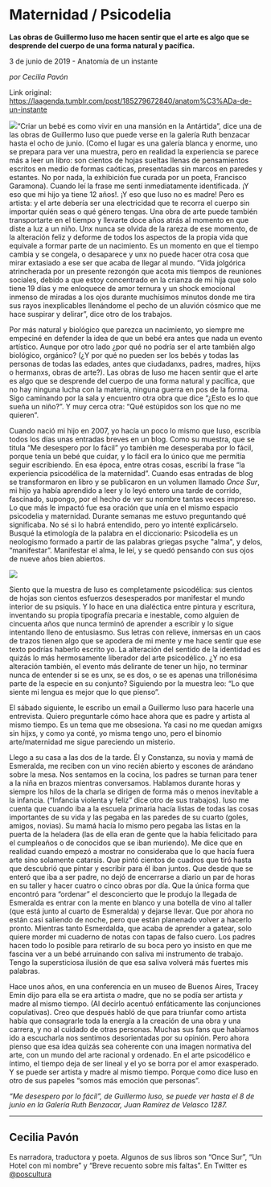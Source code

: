 # Maternidad / Psicodelia

**Las obras de Guillermo Iuso me hacen sentir que el arte es algo que se desprende del cuerpo de una forma natural y pacífica.**

3 de junio de 2019 - Anatomía de un instante

_por Cecilia Pavón_

Link original: https://laagenda.tumblr.com/post/185279672840/anatom%C3%ADa-de-un-instante

![](https://64.media.tumblr.com/7d5ac30541a481919d38794dda638eb3/b5532b471cf77084-48/s500x750/bdbf6ae7655c14ff1b3a53c3d9d6b03415436bd3.jpg)“Criar
un bebé es como vivir en una mansión en la Antártida”, dice una
de las obras de Guillermo Iuso que puede verse en la galería Ruth
benzacar hasta el ocho de junio. (Como el lugar es una galería blanca
y enorme, uno se prepara para ver una muestra, pero en realidad la
experiencia se parece más a leer un libro: son cientos de hojas
sueltas llenas de pensamientos escritos en medio de formas caóticas,
presentadas sin marcos en paredes y estantes. No por nada, la
exhibición fue curada por un poeta, Francisco Garamona). Cuando leí
la frase me sentí inmediatamente identificada. ¡Y eso que mi hijo
ya tiene 12 años!. ¡Y eso que Iuso no es madre! Pero es artista: y
el arte debería ser una electricidad que te recorra el cuerpo sin importar quién seas o qué género tengas. Una obra de arte
puede también transportarte en el tiempo y llevarte doce años atrás
al momento en que diste a luz a un niño. Unx nunca se olvida de la
rareza de ese momento, de la alteración feliz y deforme de todos los
aspectos de la propia vida que equivale a formar parte de un
nacimiento. Es un momento en que el tiempo cambia y se congela, o
desaparece y unx no puede hacer otra cosa que mirar extasiado a ese
ser que acaba de llegar al mundo. “Vida jolgórica atrincherada por
un presente rezongón que acota mis tiempos de reuniones sociales,
debido a que estoy concentrado en la crianza de mi hija que solo
tiene 19 días y me enloquece de amor ternura y un shock emocional
inmenso de miradas a los ojos durante muchísimos minutos donde me
tira sus rayos inexplicables llenándome el pecho de un aluvión
cósmico que me hace suspirar y delirar”, dice otro de los
trabajos.   

Por más natural y biológico que parezca un
nacimiento, yo siempre me empeciné en defender la idea de que un
bebé era antes que nada un evento artístico. Aunque por otro lado
¿por qué no podría ser el arte también algo biológico,
orgánico? (¿Y por qué no pueden ser los bebés y todas las
personas de todas las edades, antes que ciudadanxs, padres, madres,
hijxs o hermanxs, obras de arte?). Las obras de Iuso me hacen sentir
que el arte es algo que se desprende del cuerpo de una forma natural
y pacífica, que no hay ninguna lucha con la materia, ninguna guerra
en pos de la forma. Sigo caminando por la sala y encuentro otra obra
que dice “¿Esto es lo que sueña un niño?”. Y muy cerca otra:
“Qué estúpidos son los que no me quieren”. 



 Cuando
nació mi hijo en 2007, yo hacía un poco lo mismo que Iuso, escribía
todos los días unas entradas breves en un blog. Como su muestra, que
se titula “Me desespero por lo fácil” yo también me desesperaba
por lo fácil, porque tenía un bebé que cuidar, y lo fácil era lo
único que me permitía seguir escribiendo. En esa época, entre
otras cosas, escribí la frase “la experiencia psicodélica de la
maternidad”.  Cuando esas entradas de blog se transformaron en
libro y se publicaron en un volumen llamado *Once
Sur*,
mi hijo ya había aprendido a leer y lo leyó entero una tarde de
corrido, fascinado, supongo, por el hecho de ver su nombre tantas
veces impreso. Lo que más le impactó fue esa oración que unía en
el mismo espacio psicodelia y maternidad. Durante semanas me estuvo
preguntando qué significaba. No sé si lo habrá entendido, pero yo
intenté explicárselo. Busqué la etimología de la palabra en el
diccionario: Psicodelia es un neologismo formado a partir de las
palabras griegas psyche  "alma", y  delos, 
“manifestar”. Manifestar el alma, le leí, y se quedó
pensando con sus ojos de nueve años bien abiertos. 


![](https://64.media.tumblr.com/7d5ac30541a481919d38794dda638eb3/b5532b471cf77084-48/s500x750/bdbf6ae7655c14ff1b3a53c3d9d6b03415436bd3.jpg)


Siento
que la muestra de Iuso es completamente psicodélica: sus cientos de
hojas son cientos esfuerzos desesperados por manifestar el mundo
interior de su psiquis. Y lo hace en una dialéctica entre pintura y
escritura, inventando su propia tipografía precaria e
inestable, como alguien de cincuenta años que nunca terminó de
aprender a escribir y lo sigue intentando lleno de entusiasmo. Sus
letras con relieve, inmersas en un caos de trazos tienen algo que se
apodera de mi mente y me hace sentir que ese texto podrías haberlo
escrito yo. La alteración del sentido de la identidad es quizás lo
más hermosamente liberador del arte psicodélico. ¿Y no esa
alteración también, el evento más delirante de tener un hijo, no
terminar nunca de entender si se es unx, se es dos, o se es apenas
una trillonésima parte de la especie en su conjunto? Siguiendo por
la muestra leo: “Lo que siente mi lengua es mejor que lo que
pienso”.


El
sábado siguiente, le escribo un email a Guillermo Iuso para hacerle
una entrevista. Quiero preguntarle cómo hace ahora que es padre y
artista al mismo tiempo. Es un tema que me obsesiona. Ya casi no me
quedan amigxs sin hijxs, y como ya conté, yo misma tengo uno, pero
el binomio arte/maternidad me sigue pareciendo un misterio. 



Llego
a su casa a las dos de la tarde. Él y Constanza, su novia y mamá de
Esmeralda, me reciben con un vino recién abierto y escones de
arándano sobre la mesa. Nos sentamos en la cocina, los padres se
turnan para tener a la niña en brazos mientras conversamos. Hablamos durante horas y siempre los hilos de la charla se dirigen de
forma más o menos inevitable a la infancia. (“Infancia violenta y
feliz” dice otro de sus trabajos). Iuso me cuenta que cuando iba a
la escuela primaria hacía listas de todas las cosas importantes de
su vida y las pegaba en las paredes de su cuarto (goles, amigos,
novias). Su mamá hacía lo mismo pero pegaba las listas en la puerta
de la heladera (las de ella eran de gente que la había felicitado
para el cumpleaños o de conocidos que se iban muriendo). Me dice que
en realidad cuando empezó a mostrar no consideraba que lo que hacía
fuera arte sino solamente catarsis. Que pintó cientos de cuadros que
tiró hasta que descubrió que pintar y escribir para él iban
juntos. Que desde que se enteró que iba a ser padre, no dejó de
encerrarse a diario un par de horas en su taller y hacer cuatro o
cinco obras por día. Que la única forma que encontró para “ordenar”
el desconcierto que le produjo la llegada de Esmeralda es entrar con
la mente en blanco y una botella de vino al taller (que está junto
al cuarto de Esmeralda) y dejarse llevar. Que por ahora no están
casi saliendo de noche, pero que están planenado volver a hacerlo
pronto. Mientras tanto Esmerdalda, que acaba de aprender a gatear,
solo quiere morder mi cuaderno de notas con tapas de falso cuero. Los
padres hacen todo lo posible para retirarlo de su boca pero yo
insisto en que me fascina ver a un bebé arruinando con saliva mi
instrumento de trabajo. Tengo la supersticiosa ilusión de que esa
saliva volverá más fuertes mis palabras. 


Hace
unos años, en una conferencia en un museo de Buenos Aires, Tracey
Emin dijo para ella se era artista *o*
madre, que no se podía ser artista *y*
madre al mismo tiempo. (Al decirlo acentuó enfáticamente las
conjunciones copulativas). Creo que después habló de que para
triunfar como artista había que consagrarle toda la energía a la
creación de una obra y una carrera, y no al cuidado de otras
personas. Muchas sus fans que habíamos ido a escucharla nos sentimos
desorientadas por su opinión. Pero ahora pienso que esa idea quizás
sea coherente con una imagen normativa del arte, con un mundo del
arte racional y ordenado. En el arte psicodélico e íntimo, el
tiempo deja de ser lineal y el yo se borra por el amor exasperado. Y
se puede ser artista y madre al mismo tiempo. Porque como dice Iuso
en otro de sus papeles “somos más emoción que personas”.

 *“Me desespero por lo fácil”, de Guillermo Iuso, se puede ver hasta el 8 de junio en la Galería Ruth Benzacar, Juan Ramírez de Velasco 1287.* 

---

Cecilia Pavón
-------------

 Es narradora, traductora y poeta. Algunos de sus libros son “Once Sur”, “Un Hotel con mi nombre” y “Breve recuento sobre mis faltas”. En Twitter es [@poscultura](https://twitter.com/poscultura) 

